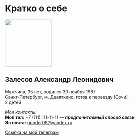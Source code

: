 # Кратко о себе

<image src="https://github.com/gooder08/about/blob/main/ava.jpg" width = "150" height = "150">

## Залесов Александр Леонидович

Мужчина, 35 лет, родился 30 ноября 1987  
Санкт-Петербург, м. Девяткино, готов к переезду (Сочи)  
2 детей

_Мои контакты:_  
**Моб тел:** +7 (111) 111-11-11 — ***предпочитаемый способ связи***  
**Эл почта:** gooder08@yandex.ru 


[Ссылка на мой телеграм](https://t.me/gooder08)
